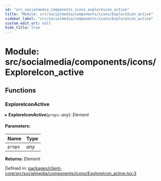 ```yaml
---
id: "src_socialmedia_components_icons_exploreicon_active"
title: "Module: src/socialmedia/components/icons/ExploreIcon_active"
sidebar_label: "src/socialmedia/components/icons/ExploreIcon_active"
custom_edit_url: null
hide_title: true
---
```


# Module: src/socialmedia/components/icons/ExploreIcon\_active

## Functions

### ExploreIconActive

▸ **ExploreIconActive**(`props`: *any*): *Element*

#### Parameters:

| Name | Type |
| :------ | :------ |
| `props` | *any* |

**Returns:** *Element*

Defined in: [packages/client-core/src/socialmedia/components/icons/ExploreIcon_active.tsx:3](https://github.com/xr3ngine/xr3ngine/blob/7e8e151f1/packages/client-core/src/socialmedia/components/icons/ExploreIcon_active.tsx#L3)
